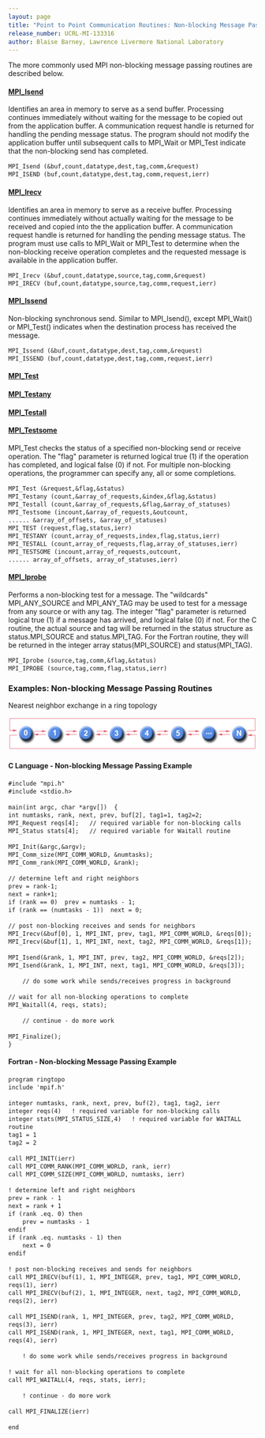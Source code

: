 ```yaml
---
layout: page
title: "Point to Point Communication Routines: Non-blocking Message Passing Routines"
release_number: UCRL-MI-133316
author: Blaise Barney, Lawrence Livermore National Laboratory
---
```


The more commonly used MPI non-blocking message passing routines are described below.

#### [MPI_Isend](non_blocking/MPI_Isend.txt)

Identifies an area in memory to serve as a send buffer. Processing continues immediately without waiting for the message to be copied out from the application buffer. A communication request handle is returned for handling the pending message status. The program should not modify the application buffer until subsequent calls to MPI_Wait or MPI_Test indicate that the non-blocking send has completed.

```
MPI_Isend (&buf,count,datatype,dest,tag,comm,&request) 
MPI_ISEND (buf,count,datatype,dest,tag,comm,request,ierr)
```

#### [MPI_Irecv](non_blocking/MPI_Irecv.txt)

Identifies an area in memory to serve as a receive buffer. Processing continues immediately without actually waiting for the message to be received and copied into the the application buffer. A communication request handle is returned for handling the pending message status. The program must use calls to MPI_Wait or MPI_Test to determine when the non-blocking receive operation completes and the requested message is available in the application buffer.

```
MPI_Irecv (&buf,count,datatype,source,tag,comm,&request) 
MPI_IRECV (buf,count,datatype,source,tag,comm,request,ierr)
```

#### [MPI_Issend](non_blocking/MPI_Issend.txt)

Non-blocking synchronous send. Similar to MPI_Isend(), except MPI_Wait() or MPI_Test() indicates when the destination process has received the message.

```
MPI_Issend (&buf,count,datatype,dest,tag,comm,&request) 
MPI_ISSEND (buf,count,datatype,dest,tag,comm,request,ierr)
```

#### [MPI_Test](non_blocking/MPI_Test.txt)
#### [MPI_Testany](non_blocking/MPI_Testany.txt) 
#### [MPI_Testall](non_blocking/MPI_Testall.txt) 
#### [MPI_Testsome](non_blocking/MPI_Testsome.txt)

MPI_Test checks the status of a specified non-blocking send or receive operation. The "flag" parameter is returned logical true (1) if the operation has completed, and logical false (0) if not. For multiple non-blocking operations, the programmer can specify any, all or some completions.

```
MPI_Test (&request,&flag,&status) 
MPI_Testany (count,&array_of_requests,&index,&flag,&status)
MPI_Testall (count,&array_of_requests,&flag,&array_of_statuses)
MPI_Testsome (incount,&array_of_requests,&outcount,
...... &array_of_offsets, &array_of_statuses)
MPI_TEST (request,flag,status,ierr)
MPI_TESTANY (count,array_of_requests,index,flag,status,ierr)
MPI_TESTALL (count,array_of_requests,flag,array_of_statuses,ierr)
MPI_TESTSOME (incount,array_of_requests,outcount,
...... array_of_offsets, array_of_statuses,ierr)
```

#### [MPI_Iprobe](non_blocking/MPI_Iprobe.txt)

Performs a non-blocking test for a message. The "wildcards" MPI_ANY_SOURCE and MPI_ANY_TAG may be used to test for a message from any source or with any tag. The integer "flag" parameter is returned logical true (1) if a message has arrived, and logical false (0) if not. For the C routine, the actual source and tag will be returned in the status structure as status.MPI_SOURCE and status.MPI_TAG. For the Fortran routine, they will be returned in the integer array status(MPI_SOURCE) and status(MPI_TAG).

```
MPI_Iprobe (source,tag,comm,&flag,&status)
MPI_IPROBE (source,tag,comm,flag,status,ierr)
```

### Examples: Non-blocking Message Passing Routines

Nearest neighbor exchange in a ring topology

![ringtopo](images/ringtopo.gif)

#### C Language - Non-blocking Message Passing Example
```
#include "mpi.h"
#include <stdio.h>

main(int argc, char *argv[])  {
int numtasks, rank, next, prev, buf[2], tag1=1, tag2=2;
MPI_Request reqs[4];   // required variable for non-blocking calls
MPI_Status stats[4];   // required variable for Waitall routine

MPI_Init(&argc,&argv);
MPI_Comm_size(MPI_COMM_WORLD, &numtasks);
MPI_Comm_rank(MPI_COMM_WORLD, &rank);

// determine left and right neighbors
prev = rank-1;
next = rank+1;
if (rank == 0)  prev = numtasks - 1;
if (rank == (numtasks - 1))  next = 0;

// post non-blocking receives and sends for neighbors
MPI_Irecv(&buf[0], 1, MPI_INT, prev, tag1, MPI_COMM_WORLD, &reqs[0]);
MPI_Irecv(&buf[1], 1, MPI_INT, next, tag2, MPI_COMM_WORLD, &reqs[1]);

MPI_Isend(&rank, 1, MPI_INT, prev, tag2, MPI_COMM_WORLD, &reqs[2]);
MPI_Isend(&rank, 1, MPI_INT, next, tag1, MPI_COMM_WORLD, &reqs[3]);

    // do some work while sends/receives progress in background

// wait for all non-blocking operations to complete
MPI_Waitall(4, reqs, stats);

    // continue - do more work

MPI_Finalize();
}
```

#### Fortran - Non-blocking Message Passing Example

```
program ringtopo
include 'mpif.h'

integer numtasks, rank, next, prev, buf(2), tag1, tag2, ierr
integer reqs(4)   ! required variable for non-blocking calls 
integer stats(MPI_STATUS_SIZE,4)   ! required variable for WAITALL routine 
tag1 = 1
tag2 = 2

call MPI_INIT(ierr)
call MPI_COMM_RANK(MPI_COMM_WORLD, rank, ierr)
call MPI_COMM_SIZE(MPI_COMM_WORLD, numtasks, ierr)

! determine left and right neighbors 
prev = rank - 1
next = rank + 1
if (rank .eq. 0) then
    prev = numtasks - 1
endif
if (rank .eq. numtasks - 1) then
    next = 0
endif

! post non-blocking receives and sends for neighbors 
call MPI_IRECV(buf(1), 1, MPI_INTEGER, prev, tag1, MPI_COMM_WORLD, reqs(1), ierr)
call MPI_IRECV(buf(2), 1, MPI_INTEGER, next, tag2, MPI_COMM_WORLD, reqs(2), ierr)

call MPI_ISEND(rank, 1, MPI_INTEGER, prev, tag2, MPI_COMM_WORLD, reqs(3), ierr)
call MPI_ISEND(rank, 1, MPI_INTEGER, next, tag1, MPI_COMM_WORLD, reqs(4), ierr)

    ! do some work while sends/receives progress in background

! wait for all non-blocking operations to complete 
call MPI_WAITALL(4, reqs, stats, ierr);

    ! continue - do more work

call MPI_FINALIZE(ierr)

end
```